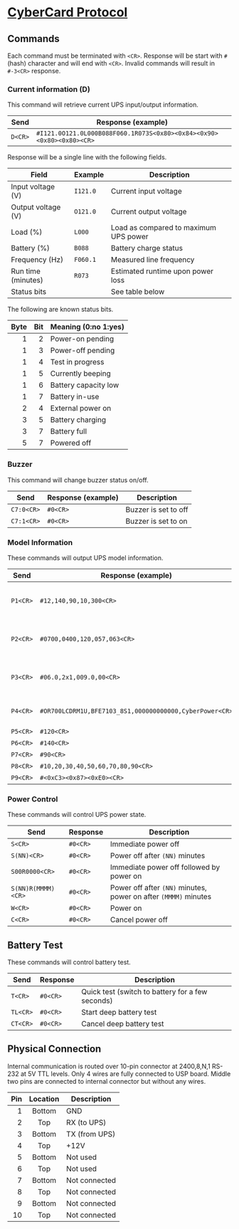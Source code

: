 [CyberCard Protocol](https://medo64.com/cybercard/)
===================================================


## Commands

Each command must be terminated with `<CR>`. Response will be start with `#`
(hash) character and will end with `<CR>`. Invalid commands will result in
`#-3<CR>` response.


### Current information (D)

This command will retrieve current UPS input/output information.

| Send           | Response (example)                                                   |
|----------------|----------------------------------------------------------------------|
| `D<CR>`        | `#I121.0O121.0L000B088F060.1R073S<0x80><0x84><0x90><0x80><0x80><CR>` |

Response will be a single line with the following fields.

| Field              | Example  | Description                           |
|--------------------|----------|---------------------------------------|
| Input voltage (V)  | `I121.0` | Current input voltage                 |
| Output voltage (V) | `O121.0` | Current output voltage                |
| Load (%)           | `L000`   | Load as compared to maximum UPS power |
| Battery (%)        | `B088`   | Battery charge status                 |
| Frequency (Hz)     | `F060.1` | Measured line frequency               |
| Run time (minutes) | `R073`   | Estimated runtime upon power loss     |
| Status bits        |          | See table below                       |

The following are known status bits.

| Byte | Bit | Meaning (0:no 1:yes) |
|-----:|----:|----------------------|
|    1 |   2 | Power-on pending     |
|    1 |   3 | Power-off pending    |
|    1 |   4 | Test in progress     |
|    1 |   5 | Currently beeping    |
|    1 |   6 | Battery capacity low |
|    1 |   7 | Battery in-use       |
|    2 |   4 | External power on    |
|    3 |   5 | Battery charging     |
|    3 |   7 | Battery full         |
|    5 |   7 | Powered off          |


### Buzzer

This command will change buzzer status on/off.

| Send           | Response (example) | Description                            |
|----------------|--------------------|----------------------------------------|
| `C7:0<CR>`     | `#0<CR>`           | Buzzer is set to off                   |
| `C7:1<CR>`     | `#0<CR>`           | Buzzer is set to on                    |


### Model Information

These commands will output UPS model information.

| Send           | Response (example)                                      | Description                                                           |
|----------------|---------------------------------------------------------|-----------------------------------------------------------------------|
| `P1<CR>`       | `#12,140,90,10,300<CR>`                                 | Unknown, Voltage(max), Voltage(min), VoltageRange(%), Unknown         |
| `P2<CR>`       | `#0700,0400,120,057,063<CR>`                            | Power(VA), Power(W), Voltage(nominal), Frequency(min), Frequency(max) |
| `P3<CR>`       | `#06.0,2x1,009.0,00<CR>`                                | BatteryVoltage(nominal), Battery(layout), BatteryVA(nominal), Unknown |
| `P4<CR>`       | `#OR700LCDRM1U,BFE7103_8S1,000000000000,CyberPower<CR>` | Product name, Firmware, SerialNumber, Manufacturer                    |
| `P5<CR>`       | `#120<CR>`                                              | Voltage(nominal)                                                      |
| `P6<CR>`       | `#140<CR>`                                              | Voltage(max)                                                          |
| `P7<CR>`       | `#90<CR>`                                               | Voltage(min)                                                          |
| `P8<CR>`       | `#10,20,30,40,50,60,70,80,90<CR>`                       | Unknown                                                               |
| `P9<CR>`       | `#<0xC3><0x87><0xE0><CR>`                               | Unknown                                                               |


### Power Control

These commands will control UPS power state.

| Send               | Response | Description                                                     |
|--------------------|----------|-----------------------------------------------------------------|
| `S<CR>`            | `#0<CR>` | Immediate power off                                             |
| `S(NN)<CR>`        | `#0<CR>` | Power off after `(NN)` minutes                                  |
| `S00R0000<CR>`     | `#0<CR>` | Immediate power off followed by power on                        |
| `S(NN)R(MMMM)<CR>` | `#0<CR>` | Power off after `(NN)` minutes, power on after `(MMMM)` minutes |
| `W<CR>`            | `#0<CR>` | Power on                                                        |
| `C<CR>`            | `#0<CR>` | Cancel power off                                                |


## Battery Test

These commands will control battery test.

| Send           | Response | Description                                      |
|----------------|----------|--------------------------------------------------|
| `T<CR>`        | `#0<CR>` | Quick test (switch to battery for a few seconds) |
| `TL<CR>`       | `#0<CR>` | Start deep battery test                          |
| `CT<CR>`       | `#0<CR>` | Cancel deep battery test                         |


## Physical Connection

Internal communication is routed over 10-pin connector at 2400,8,N,1 RS-232 at
5V TTL levels. Only 4 wires are fully connected to USP board. Middle two pins
are connected to internal connector but without any wires.

| Pin | Location | Description   |
|----:|:--------:|---------------|
|   1 |  Bottom  | GND           |
|   2 |   Top    | RX (to UPS)   |
|   3 |  Bottom  | TX (from UPS) |
|   4 |   Top    | +12V          |
|   5 |  Bottom  | Not used      |
|   6 |   Top    | Not used      |
|   7 |  Bottom  | Not connected |
|   8 |   Top    | Not connected |
|   9 |  Bottom  | Not connected |
|  10 |   Top    | Not connected |
